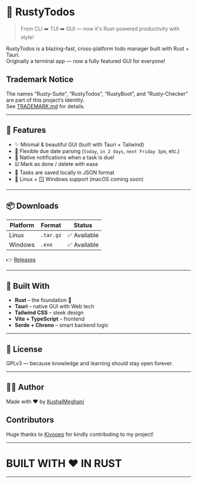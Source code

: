 # 🦀 RustyTodos

> From CLI ➡️ TUI ➡️ GUI — now it's Rust-powered productivity with style!

RustyTodos is a blazing-fast, cross-platform todo manager built with Rust + Tauri.  
Originally a terminal app — now a fully featured GUI for everyone!

## Trademark Notice
The names “Rusty-Suite”, “RustyTodos”, “RustyBoot”, and “Rusty-Checker” are part of this project’s identity.  
See [TRADEMARK.md](TRADEMARK.md) for details.

---

## 🚀 Features

- ✨ Minimal & beautiful GUI (built with Tauri + Tailwind)
- 📅 Flexible due date parsing (`today`, `in 2 days`, `next Friday 3pm`, etc.)
- 🔔 Native notifications when a task is due!
- ☑️ Mark as done / delete with ease
- 💾 Tasks are saved locally in JSON format
- 🐧 Linux + 🪟 Windows support (macOS coming soon)

---

## 📦 Downloads

| Platform | Format       | Status      |
|----------|--------------|-------------|
| Linux    | `.tar.gz`    | ✅ Available |
| Windows  | `.exe`       | ✅ Available |

👉 [Releases](https://github.com/KushalMeghani1644/RustyTodos/releases)

---

## 🧠 Built With

- **Rust** – the foundation 🦀
- **Tauri** – native GUI with Web tech
- **Tailwind CSS** – sleek design
- **Vite + TypeScript** – frontend
- **Serde + Chrono** – smart backend logic

---

## 📜 License

GPLv3 — because knowledge and learning should stay open forever.

---

## 👨‍💻 Author

Made with ❤️ by [KushalMeghani](https://github.com/KushalMeghani1644)

## Contributors
Huge thanks to [Kivooeo](https://github.com/Kivooeo) for kindly contributing to my project!

---

# BUILT WITH ❤️ IN RUST

---
